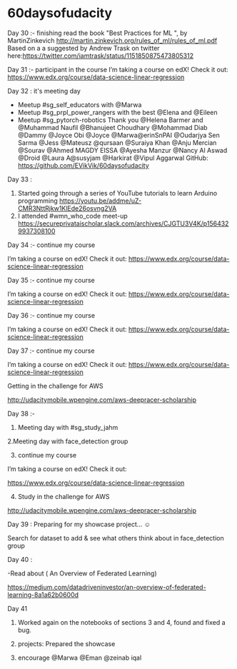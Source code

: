 # 60daysofudacity




Day 30  :- finishing read the book
"Best Practices for ML ", by MartinZinkevich
http://martin.zinkevich.org/rules_of_ml/rules_of_ml.pdf
Based on a a suggested by Andrew Trask on twitter here:https://twitter.com/iamtrask/status/1151850875473805312



Day 31  :- participant in the course I’m taking a course on edX! Check it out:
https://www.edx.org/course/data-science-linear-regression

Day 32 : it's meeting day
- Meetup #sg_self_educators with @Marwa
- Meetup #sg_prpl_power_rangers with the best @Elena and @Eileen 
- Meetup #sg_pytorch-robotics Thank you @Helena Barmer and @Muhammad Naufil @Bhanujeet Choudhary @Mohammad Diab @Dammy @Joyce Obi @Joyce @Marwa@erinSnPAI @Oudarjya Sen Sarma @Jess @Mateusz @qursaan @Suraiya Khan @Anju Mercian @Sourav @Ahmed MAGDY EISSA @Ayesha Manzur @Nancy Al Aswad @Droid @Laura A@susyjam @Harkirat @Vipul Aggarwal
GitHub: https://github.com/EVikVik/60daysofudacity

 Day  33 : 

1. Started going through a series of YouTube tutorials to learn Arduino programming 
https://youtu.be/addme/uZ-CMR3NttRjkw1KlEde26osvng2VA
2. I attended #wmn_who_code meet-up
https://secureprivataischolar.slack.com/archives/CJGTU3V4K/p1564329937308100


Day 34   :- continue my  course

 I’m taking a course on edX! Check it out:
https://www.edx.org/course/data-science-linear-regression


Day 35  :- continue my  course

 I’m taking a course on edX! Check it out:
https://www.edx.org/course/data-science-linear-regression


Day 36  :- continue my  course

 I’m taking a course on edX! Check it out:
https://www.edx.org/course/data-science-linear-regression


Day 37  :- continue my  course

 I’m taking a course on edX! Check it out:
https://www.edx.org/course/data-science-linear-regression

Getting in the challenge for AWS 

http://udacitymobile.wpengine.com/aws-deepracer-scholarship

Day 38  :-

1. Meeting day with #sg_study_jahm 

2.Meeting day with face_detection group 

3. continue my  course

 I’m taking a course on edX! Check it out:

https://www.edx.org/course/data-science-linear-regression

4. Study in the challenge for AWS 

http://udacitymobile.wpengine.com/aws-deepracer-scholarship

Day  39 :
 Preparing for my showcase project... :relaxed: 

Search for dataset to add & see what others think about in face_detection group

Day 40 :

-Read about ( An Overview of Federated Learning) 

https://medium.com/datadriveninvestor/an-overview-of-federated-learning-8a1a62b0600d

Day 41 

1. Worked again on the notebooks of sections 3 and 4, found and fixed a bug.

2. projects:  Prepared the showcase 

3. encourage  @Marwa @Eman @zeinab iqal
